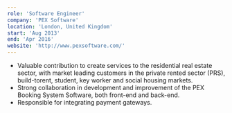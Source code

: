 ```yaml
---
role: 'Software Engineer'
company: 'PEX Software'
location: 'London, United Kingdom'
start: 'Aug 2013'
end: 'Apr 2016'
website: 'http://www.pexsoftware.com/'
---
```


- Valuable contribution to create services to the residential real estate sector, with market leading customers in the private rented sector (PRS), build-torent, student, key worker and social housing markets.
- Strong collaboration in development and improvement of the PEX Booking System Software, both front-end and back-end.
- Responsible for integrating payment gateways.


